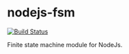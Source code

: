 # nodejs-fsm

[![Build Status](https://travis-ci.org/bmhaskar/nodejs-fsm.svg)](https://travis-ci.org/bmhaskar/nodejs-fsm)

Finite state machine module for NodeJs.

